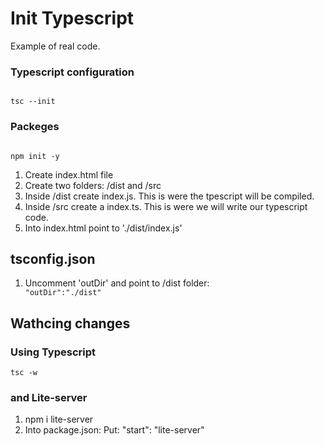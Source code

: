 # Init Typescript

Example of real code.

### Typescript configuration

<code>
tsc --init
</code>

### Packeges

<code>
npm init -y
</code>

1. Create index.html file
2. Create two folders: /dist and /src
3. Inside /dist create index.js. This is were the tpescript will be compiled.
4. Inside /src create a index.ts. This is were we will write our typescript code.
5. Into index.html point to './dist/index.js'

## tsconfig.json

1. Uncomment 'outDir' and point to /dist folder:
   <code>
   "outDir":"./dist"
   </code>

## Wathcing changes

### Using Typescript

<code>tsc -w</code>

### and Lite-server

1. npm i lite-server
2. Into package.json:
   Put: "start": "lite-server"
